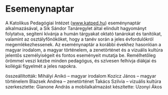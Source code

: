 # Esemenynaptar

A Katolikus Pedagógiai Intézet (www.katped.hu) eseménynaptár alkalmazásával,
a Sík Sándor Tanáregylet által elindult hagyományt folytatva,
segíteni kívánja a humán tárgyakat oktató tanárokat és tanítókat, valamint az
osztályfőnököket, hogy a tanév során a jeles évfordulókról megemlékezhessenek. Az
eseménynaptár a korábbi évekhez hasonlóan a magyar irodalom, a magyar történelem, a
zenetörténet és a vizuális kultúra jelentős személyiségeit és fontos eseményeit mutatja be.
Remélhetőleg örömmel veszi kézbe minden pedagógus, és szívesen felhívja diákjai és
kollégái figyelmét a jeles napokra.

összeállították:
Mihályi Anikó – magyar irodalom
Kozicz János – magyar történelem
Blazsek Andrea – zenetörténet
Takács Szilvia – vizuális kultúra
szerkesztette: Gianone András
a mobilalkalmazást készítette: Uzonyi Ákos

